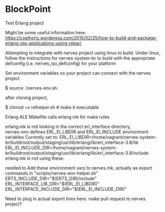 # BlockPoint
Test Erlang project

Might be some useful information here:
https://coelhorjc.wordpress.com/2015/02/25/how-to-build-and-package-erlang-otp-applications-using-rebar/

Attempting to integrate with nerves project using linux to build.
Under linux, follow the instructions for nerves-system-br to build with the appropriate defconfig (i.e. nerves_rpi_defconfig) for your platform 

Set environment variables so your project can connect with the nerves project

$ source .\nerves-env.sh.

after cloning project, 

$ chmod +x relhelper.sh   # make it executable

Erlang ALE Makefile calls erlang.mk for make rules

  erlang.mk is not looking in the correct erl_interface directory,  
  nerves-env defines ERL_EI_LIBDIR and ERL_EI_INCLUDE environment variables
  Currently set to:
  ERL_EI_LIBDIR=/home/vagrant/nerves-system-br/buildroot/output/staging/usr/lib/erlang/lib/erl_interface-3.8/lib
  ERL_EI_INCLUDE_DIR=/home/vagrant/nerves-system-br/buildroot/output/staging/usr/lib/erlang/lib/erl_interface-3.8/include
  erlang.mk is not using these.

needed to Add these environment vars to nerves.mk, actually  as export commands in "scripts/nerves-env-helper.sh" 
ERTS_INCLUDE_DIR="$(ERTS_DIR)/include"
ERL_INTERFACE_LIB_DIR="$(ERL_EI_LIBDIR)"
ERL_INTERFACE_INCLUDE_DIR="$(ERL_EI_INCLUDE_DIR)"  

Need to plug in actual export lines here.  make pull request to nerves project?

